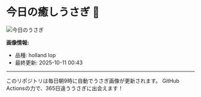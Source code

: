 # 今日の癒しうさぎ 🐰

![今日のうさぎ](https://firebasestorage.googleapis.com/v0/b/rabbitdb-9370d.appspot.com/o/rabbits%2F4d0528be?alt=media&token=b97ba76d-6545-4722-8bde-b861903fa538)

**画像情報:**
- 品種: holland lop
- 最終更新: 2025-10-11 00:43

---

このリポジトリは毎日朝9時に自動でうさぎ画像が更新されます。
GitHub Actionsの力で、365日違ううさぎに出会えます！
